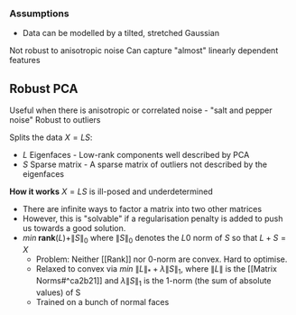 ### Assumptions
* Data can be modelled by a tilted, stretched Gaussian

Not robust to anisotropic noise
Can capture "almost" linearly dependent features
## Robust PCA
Useful when there is anisotropic or correlated noise - "salt and pepper noise"
Robust to outliers

Splits the data $X = LS$:
* $L$ Eigenfaces - Low-rank components well described by PCA
* $S$ Sparse matrix - A sparse matrix of outliers not described by the eigenfaces

**How it works**
$X = LS$ is ill-posed and underdetermined
* There are infinite ways to factor a matrix into two other matrices
* However, this is "solvable" if a regularisation penalty is added to push us towards a good solution.
* $min \textbf{ rank}(L) + \|S\|_{0}$  where $\|S\|_{0}$ denotes the $L0$ norm of $S$ so that $L+S=X$
	* Problem: Neither [[Rank]] nor 0-norm are convex. Hard to optimise.
	* Relaxed to convex via $min\text{ } \|L\|_{*} + \lambda \|S\|_{1}$, where $\|L\|$ is the [[Matrix Norms#^ca2b21]] and $\lambda \|S\|_{1}$ is the 1-norm (the sum of absolute values) of S
	* Trained on a bunch of normal faces
